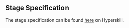 ## Stage Specification

The stage specification can be found [here](https://hyperskill.org/projects/52/stages/284/implement) on Hyperskill.